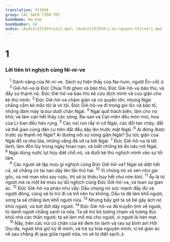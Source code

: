 ```yaml
---
translation: VI1934
group: CÁC SÁCH TIÊN-TRI
bookName: Na-hum 
bookNumber: 34
audio: \Audio\VI1934\na\1.mp3; \Audio\VI1934\1-ms-nguyen-thi\na\1.mp3
---
```


<div class="title"><h1>1</h1><h3>Lời tiên tri nghịch cùng Ni-ni-ve</h3></div>
<span class="verse na_1_1"> <sup>1</sup> Gánh nặng của Ni-ni-ve. Sách sự hiện thấy của Na-hum, người Ên-cốt.<a data-toggle="tooltip" data-placement="bottom" title="Es 10:5-34; 14:24-27; So 2:13-15">⚓</a><br/></span>
<span class="verse na_1_2"> <sup>2</sup> Giê-hô-va là Đức Chúa Trời ghen và báo thù; Đức Giê-hô-va báo thù, và đầy sự thạnh nộ. Đức Giê-hô-va báo thù kẻ cừu địch mình và cưu giận cho kẻ thù mình. </span>
<span class="verse na_1_3"><sup>3</sup> Đức Giê-hô-va chậm giận và có quyền lớn; nhưng Ngài chẳng cầm kẻ mắc tội là vô tội. Đức Giê-hô-va đi trong gió lốc và bão tố, những đám mây là bụi dưới chân Ngài. </span>
<span class="verse na_1_4"><sup>4</sup> Ngài quở trách biển, làm cho nó khô; và làm cạn hết thảy các sông. Ba-san và Cạt-mên đều mòn mỏi, hoa của Li-ban đều héo rụng. </span>
<span class="verse na_1_5"><sup>5</sup> Các núi run rẩy vì cớ Ngài, các đồi tan chảy; đất và thế gian cùng dân cư trên đất đều dậy lên trước mặt Ngài. </span>
<span class="verse na_1_6"><sup>6</sup> Ai đứng được trước sự thạnh nộ Ngài? Ai đương nổi sự nóng giận Ngài? Sự tức giận của Ngài đổ ra như lửa, những vầng đá vỡ ra bởi Ngài. </span>
<span class="verse na_1_7"><sup>7</sup> Đức Giê-hô-va là tốt lành, làm đồn lũy trong ngày hoạn nạn, và biết những kẻ ẩn náu nơi Ngài. </span>
<span class="verse na_1_8"><sup>8</sup> Ngài dùng nước lụt hủy diệt chỗ nó, và đuổi kẻ thù nghịch mình vào sự tối tăm. <br/></span>
<span class="verse na_1_9"> <sup>9</sup> Các ngươi sẽ lập mưu gì nghịch cùng Đức Giê-hô-va? Ngài sẽ diệt hết cả, sẽ chẳng có tai nạn dậy lên lần thứ hai. </span>
<span class="verse na_1_10"><sup>10</sup> Vì chúng nó xỏ xen như gai gốc, và mê man như say rượu, thì sẽ bị thiêu hủy hết như rơm khô. </span>
<span class="verse na_1_11"><sup>11</sup> Ấy là từ ngươi mà ra một kẻ mưu sự dữ nghịch cùng Đức Giê-hô-va, và toan sự gian ác. </span>
<span class="verse na_1_12"><sup>12</sup> Đức Giê-hô-va phán như vầy: Dầu chúng nó sức mạnh đầy đủ và người đông, cũng sẽ bị trừ đi và trở nên hư không. Dầu ta đã làm khổ ngươi, song ta sẽ chẳng làm khổ ngươi nữa. </span>
<span class="verse na_1_13"><sup>13</sup> Nhưng bấy giờ ta sẽ bẻ gãy ách nó khỏi ngươi, và bứt đứt dây ngươi. </span>
<span class="verse na_1_14"><sup>14</sup> Đức Giê-hô-va đã truyền lịnh về ngươi, từ danh ngươi chẳng sanh ra nữa. Ta sẽ trừ bỏ tượng chạm và tượng đúc khỏi nhà các thần ngươi; ta sẽ làm mồ mả cho ngươi, vì ngươi là hèn mạt. <br/></span>
<span class="verse na_1_15"> <sup>15</sup> Nầy, trên các núi có chân của kẻ đem tin lành và rao sự bình an! Hỡi Giu-đa, ngươi khá giữ kỳ lễ mình, và trả sự hứa nguyện mình; vì kẻ gian ác về sau chẳng đi qua giữa ngươi nữa, nó sẽ bị diệt sạch.<a data-toggle="tooltip" data-placement="bottom" title="Es 52:7">⚓</a><br/></span>
